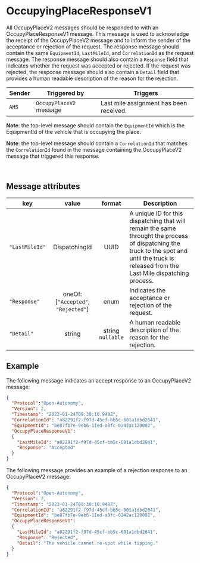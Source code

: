 # OccupyingPlaceResponseV1
All OccupyPlaceV2 messages should be responded to with an OccupyPlaceResponseV1 message.  This message is used to acknowledge the receipt of the OccupyPlaceV2 message and to inform the sender of the acceptance or rejection of the request.  The response message should contain the same `EquipmentId`, `LastMileId`, and `CorrelationId` as the request message.  The response message should also contain a `Response` field that indicates whether the request was accepted or rejected.  If the request was rejected, the response message should also contain a `Detail` field that provides a human readable description of the reason for the rejection.

|Sender| Triggered by | Triggers|
|---|---|---|
|`AHS` | `OccupyPlaceV2` message| Last mile assignment has been received. |

**Note**: the top-level message should contain the `EquipmentId` which is the EquipmentId of the vehicle that is occupying the place.

**Note**: the top-level message should contain a `CorrelationId` that matches the `CorrelationId` found in the message containing the OccupyPlaceV2 message that triggered this response.

<br>

## Message attributes

|key |value |format | Description|
|---|:---:|:---:|---|
|`"LastMileId"`| DispatchingId | UUID| A unique ID for this dispatching that will remain the same throught the process of dispatching the truck to the spot and until the truck is released from the Last Mile dispatching process. |
|`"Response"`| oneOf: [`"Accepted"`, `"Rejected"`] | enum | Indicates the acceptance or rejection of the request. |
|`"Detail"`| string | string <br/> `nullable` | A human readable description of the reason for the rejection. |

## Example

The following message indicates an accept response to an OccupyPlaceV2 message:

```JSON
{
  "Protocol":"Open-Autonomy",
  "Version": 2,
  "Timestamp": "2023-01-24T09:30:10.948Z",
  "CorrelationId": "a82291f2-f97d-45cf-bb5c-601a1dbd2641",
  "EquipmentId": "be87fb7e-9eb6-11ed-a8fc-0242ac120002",
  "OccupyPlaceResponseV1":
  {
    "LastMileId": "a82291f2-f97d-45cf-bb5c-601a1dbd2641",
    "Response": "Accepted"
  }
}
```

The following message provides an example of a rejection response to an OccupyPlaceV2 message:

```JSON
{
  "Protocol":"Open-Autonomy",
  "Version": 2,
  "Timestamp": "2023-01-24T09:30:10.948Z",
  "CorrelationId": "a82291f2-f97d-45cf-bb5c-601a1dbd2641",
  "EquipmentId": "be87fb7e-9eb6-11ed-a8fc-0242ac120002",
  "OccupyPlaceResponseV1":
  {
    "LastMileId": "a82291f2-f97d-45cf-bb5c-601a1dbd2641",
    "Response": "Rejected",
    "Detail": "The vehicle cannot re-spot while tipping."
  }
}
```

